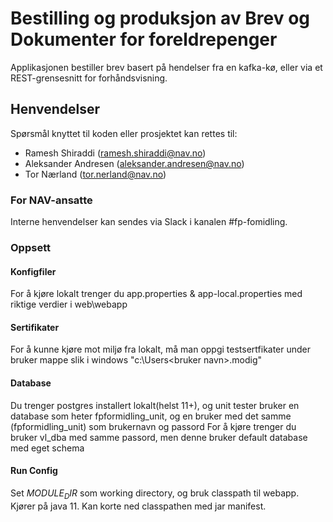Bestilling og produksjon av Brev og Dokumenter for foreldrepenger
================

Applikasjonen bestiller brev basert på hendelser fra en kafka-kø, eller via et REST-grensesnitt for forhåndsvisning.

## Henvendelser

Spørsmål knyttet til koden eller prosjektet kan rettes til:
* Ramesh Shiraddi (ramesh.shiraddi@nav.no)
* Aleksander Andresen (aleksander.andresen@nav.no)
* Tor Nærland (tor.nerland@nav.no)

### For NAV-ansatte

Interne henvendelser kan sendes via Slack i kanalen #fp-fomidling.



### Oppsett
#### Konfigfiler
For å kjøre lokalt trenger du 
app.properties & app-local.properties med riktige verdier i web\webapp

#### Sertifikater
For å kunne kjøre mot miljø fra lokalt, må man oppgi testsertfikater under bruker mappe
slik i windows "c:\Users\<bruker navn>\.modig"

#### Database
Du trenger postgres installert lokalt(helst 11+), og unit tester bruker en database som heter
fpformidling_unit, og en bruker med det samme (fpformidling_unit) som brukernavn og passord
For å kjøre trenger du bruker vl_dba med samme passord, men denne bruker default database med
eget schema

 #### Run Config
 Set $MODULE_DIR$ som working directory, og bruk classpath til webapp. 
 Kjører på java 11. Kan korte ned classpathen med jar manifest.

